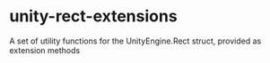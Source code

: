 # unity-rect-extensions
A set of utility functions for the UnityEngine.Rect struct, provided as extension methods
